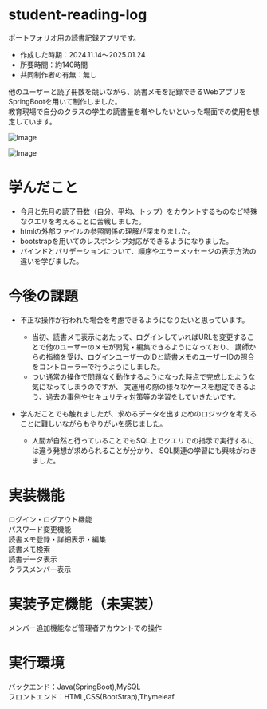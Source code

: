 # student-reading-log
ポートフォリオ用の読書記録アプリです。

- 作成した時期：2024.11.14～2025.01.24
- 所要時間：約140時間
- 共同制作者の有無：無し


他のユーザーと読了冊数を競いながら、読書メモを記録できるWebアプリをSpringBootを用いて制作しました。  
教育現場で自分のクラスの学生の読書量を増やしたいといった場面での使用を想定しています。

![Image](https://github.com/user-attachments/assets/3ae5e326-18ea-4e0d-84a3-e1de0bb83713)

![Image](https://github.com/user-attachments/assets/0a473dd8-f794-4dcc-ac73-635661fe34da)

# 学んだこと
- 今月と先月の読了冊数（自分、平均、トップ）をカウントするものなど特殊なクエリを考えることに苦戦しました。
- htmlの外部ファイルの参照関係の理解が深まりました。
- bootstrapを用いてのレスポンシブ対応ができるようになりました。
- バインドとバリデーションについて、順序やエラーメッセージの表示方法の違いを学びました。

# 今後の課題
- 不正な操作が行われた場合を考慮できるようになりたいと思っています。
  - 当初、読書メモ表示にあたって、ログインしていればURLを変更することで他のユーザーのメモが閲覧・編集できるようになっており、
講師からの指摘を受け、ログインユーザーのIDと読書メモのユーザーIDの照合をコントローラーで行うようにしました。
  - つい通常の操作で問題なく動作するようになった時点で完成したような気になってしまうのですが、
実運用の際の様々なケースを想定できるよう、過去の事例やセキュリティ対策等の学習をしていきたいです。

- 学んだことでも触れましたが、求めるデータを出すためのロジックを考えることに難しいながらもやりがいを感じました。
  - 人間が自然と行っていることでもSQL上でクエリでの指示で実行するには違う発想が求められることが分かり、
SQL関連の学習にも興味がわきました。

# 実装機能
ログイン・ログアウト機能  
パスワード変更機能  
読書メモ登録・詳細表示・編集  
読書メモ検索  
読書データ表示  
クラスメンバー表示  

# 実装予定機能（未実装）
メンバー追加機能など管理者アカウントでの操作


# 実行環境
バックエンド：Java(SpringBoot),MySQL  
フロントエンド：HTML,CSS(BootStrap),Thymeleaf


